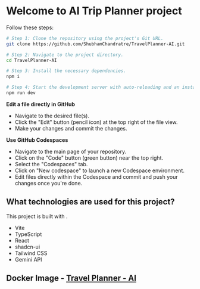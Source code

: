 # Welcome to AI Trip Planner project

Follow these steps:

```sh
# Step 1: Clone the repository using the project's Git URL.
git clone https://github.com/ShubhamChandratre/TravelPlanner-AI.git

# Step 2: Navigate to the project directory.
cd TravelPlanner-AI

# Step 3: Install the necessary dependencies.
npm i

# Step 4: Start the development server with auto-reloading and an instant preview.
npm run dev
```

**Edit a file directly in GitHub**

- Navigate to the desired file(s).
- Click the "Edit" button (pencil icon) at the top right of the file view.
- Make your changes and commit the changes.

**Use GitHub Codespaces**

- Navigate to the main page of your repository.
- Click on the "Code" button (green button) near the top right.
- Select the "Codespaces" tab.
- Click on "New codespace" to launch a new Codespace environment.
- Edit files directly within the Codespace and commit and push your changes once you're done.

## What technologies are used for this project?

This project is built with .

- Vite
- TypeScript
- React
- shadcn-ui
- Tailwind CSS
- Gemini API

## Docker Image - [Travel Planner - AI](https://hub.docker.com/r/shubhamchandratre/travelplanner-ai)
